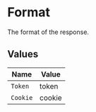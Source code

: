 # Format

The format of the response.


## Values

| Name     | Value    |
| -------- | -------- |
| `Token`  | token    |
| `Cookie` | cookie   |